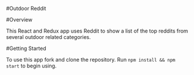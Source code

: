 #Outdoor Reddit

#Overview

This React and Redux app uses Reddit to show a list of the top reddits from several outdoor related categories.

#Getting Started

To use this app fork and clone the repository. Run `npm install && npm start` to begin using. 
